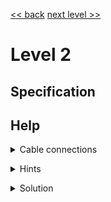 [<< back](index) [next level >>](level3)

# Level 2


## Specification


## Help


<details markdown=1><summary>Cable connections</summary>
  

 
</details>

<p></p>

<details markdown=1><summary>Hints</summary>
  

 
</details>

<p></p>

<details markdown=1><summary>Solution</summary>

MCU1

```
CODE
```

MCU2

```
CODE
```

</details>